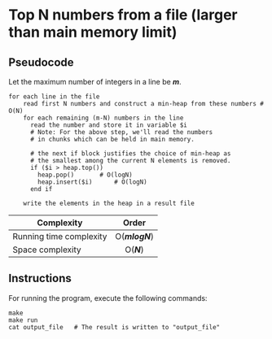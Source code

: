 # Top N numbers from a file (larger than main memory limit)

## Pseudocode
Let the maximum number of integers in a line be **_m_**.

```
for each line in the file
    read first N numbers and construct a min-heap from these numbers # O(N)
    for each remaining (m-N) numbers in the line
      read the number and store it in variable $i
      # Note: For the above step, we'll read the numbers
      # in chunks which can be held in main memory.

      # the next if block justifies the choice of min-heap as
      # the smallest among the current N elements is removed.
      if ($i > heap.top())
      	heap.pop() 	     # O(logN)
      	heap.insert($i)      # O(logN)
      end if

    write the elements in the heap in a result file
```

|Complexity|Order|
-----------|:----:
Running time complexity | O(**_mlogN_**)
Space complexity | O(**_N_**)

## Instructions
For running the program, execute the following commands:
```
make
make run
cat output_file   # The result is written to "output_file"
```
